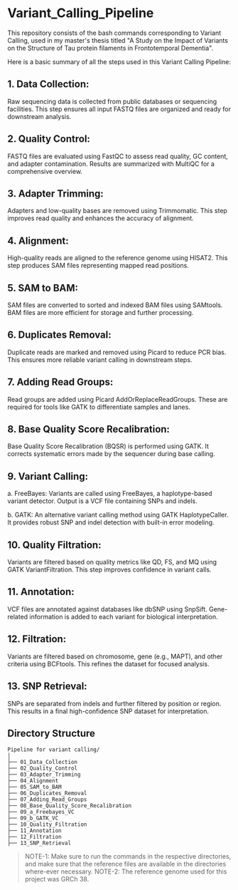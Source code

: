 # Variant_Calling_Pipeline
This repository consists of the bash commands corresponding to Variant Calling, used in my master's thesis titled "A Study on the Impact of Variants on the Structure of Tau protein filaments in Frontotemporal Dementia". 

Here is a basic summary of all the steps used in this Variant Calling Pipeline: 

## 1. Data Collection:
Raw sequencing data is collected from public databases or sequencing facilities. This step ensures all input FASTQ files are organized and ready for downstream analysis.

## 2. Quality Control:
FASTQ files are evaluated using FastQC to assess read quality, GC content, and adapter contamination. Results are summarized with MultiQC for a comprehensive overview.

## 3. Adapter Trimming:
Adapters and low-quality bases are removed using Trimmomatic. This step improves read quality and enhances the accuracy of alignment.

## 4. Alignment:
High-quality reads are aligned to the reference genome using HISAT2. This step produces SAM files representing mapped read positions.

## 5. SAM to BAM:
SAM files are converted to sorted and indexed BAM files using SAMtools. BAM files are more efficient for storage and further processing.

## 6. Duplicates Removal:
Duplicate reads are marked and removed using Picard to reduce PCR bias. This ensures more reliable variant calling in downstream steps.

## 7. Adding Read Groups:
Read groups are added using Picard AddOrReplaceReadGroups. These are required for tools like GATK to differentiate samples and lanes.

## 8. Base Quality Score Recalibration:
Base Quality Score Recalibration (BQSR) is performed using GATK. It corrects systematic errors made by the sequencer during base calling.

## 9. Variant Calling:
   a. FreeBayes: Variants are called using FreeBayes, a haplotype-based variant detector. Output is a VCF file containing SNPs and indels.
   
   b. GATK: An alternative variant calling method using GATK HaplotypeCaller. It provides robust SNP and indel detection with built-in error modeling.

## 10. Quality Filtration:
Variants are filtered based on quality metrics like QD, FS, and MQ using GATK VariantFiltration. This step improves confidence in variant calls.

## 11. Annotation:
VCF files are annotated against databases like dbSNP using SnpSift. Gene-related information is added to each variant for biological interpretation.

## 12. Filtration:
Variants are filtered based on chromosome, gene (e.g., MAPT), and other criteria using BCFtools. This refines the dataset for focused analysis.

## 13. SNP Retrieval:
SNPs are separated from indels and further filtered by position or region. This results in a final high-confidence SNP dataset for interpretation.


## Directory Structure

```
Pipeline for variant calling/
│
├── 01_Data_Collection
├── 02_Quality_Control
├── 03_Adapter_Trimming
├── 04_Alignment
├── 05_SAM_to_BAM
├── 06_Duplicates_Removal
├── 07_Adding_Read_Groups
├── 08_Base_Quality_Score_Recalibration
├── 09_a_Freebayes_VC
├── 09_b_GATK_VC
├── 10_Quality_Filtration
├── 11_Annotation
├── 12_Filtration
├── 13_SNP_Retrieval

```

> NOTE-1: Make sure to run the commands in the respective directories, and make sure that the reference files are available in the directories where-ever necessary. 
> NOTE-2: The reference genome used for this project was GRCh 38.
